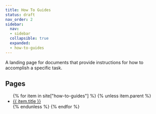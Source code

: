 ```yaml
---
title: How To Guides
status: draft
nav_order: 2
sidebar:
  nav:
  - sidebar
  collapsible: true
  expanded:
  - how-to-guides
---
```


A landing page for documents that provide instructions for how to accomplish a specific task.

<h2>Pages</h2>
<ul>
{% for item in site["how-to-guides"] %}
{% unless item.parent %}
  <li><a href="{{ item.url | relative_url }}">{{ item.title }}</a></li>
{% endunless %}
{% endfor %}
</ul>
